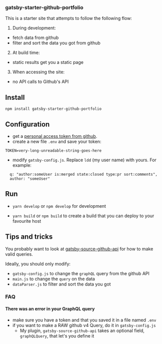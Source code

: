 ### gatsby-starter-github-portfolio

This is a starter site that attempts to follow the following flow:

1. During development:

- fetch data from github
- filter and sort the data you got from github

2. At build time:

- static results get you a static page

3. When accessing the site:

- no API calls to Github's API

## Install

`npm install gatsby-starter-github-portfolio`

## Configuration

- get a [personal access token from github](https://help.github.com/en/github/authenticating-to-github/creating-a-personal-access-token-for-the-command-line).
- create a new file `.env` and save your token:

```
TOKEN=very-long-unreadable-string-goes-here
```

- modify `gatsby-config.js`. Replace `ldd` (my user name) with yours. For example:

```
  q: "author:someUser is:merged state:closed type:pr sort:comments",
  author: "someUser"

```

## Run

- `yarn develop` or `npm develop` for development

- `yarn build` or `npm build` to create a build that you can deploy to your favourite host

## Tips and tricks

You probably want to look at [gatsby-source-github-api](https://github.com/ldd/gatsby-source-github) for how to make valid queries.

Ideally, you should only modify:

- `gatsby-config.js` to change the `graphQL` query from the github API
- `main.js` to change the `query` on the data
- `dataParser.js` to filter and sort the data you got

### FAQ

#### There was an error in your GraphQL query

- make sure you have a token and that you saved it in a file named `.env`
- if you want to make a RAW github v4 Query, do it in `gatsby-config.js`
  - My plugin, `gatsby-source-github-api` takes an optional field, `graphQLQuery`, that let's you define it
